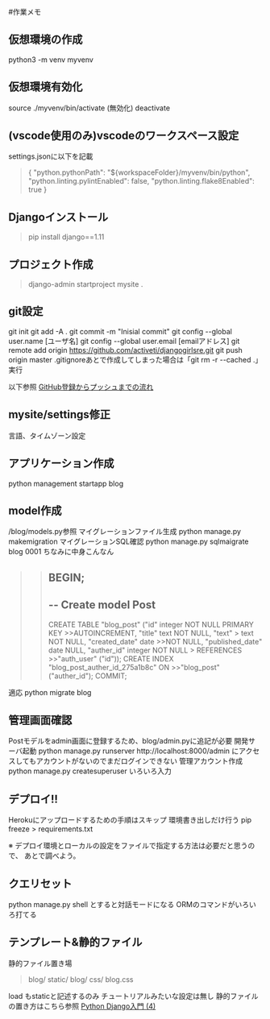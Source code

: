 #作業メモ

## 仮想環境の作成
python3 -m venv myvenv
## 仮想環境有効化
source ./myvenv/bin/activate
(無効化) deactivate
## (vscode使用のみ)vscodeのワークスペース設定
settings.jsonに以下を記載
>{
>    "python.pythonPath": "${workspaceFolder}/myvenv/bin/python",
>    "python.linting.pylintEnabled": false,
>    "python.linting.flake8Enabled": true
>}
## Djangoインストール
> pip install django==1.11
## プロジェクト作成
> django-admin startproject mysite .

## git設定
git init
git add -A .
git commit -m "Inisial commit"
git config --global user.name [ユーザ名]
git config --global user.email [emailアドレス]
git remote add origin https://github.com/activeti/djangogirlsre.git
git push origin master
.gitignoreあとで作成してしまった場合は「git rm -r --cached .」実行

以下参照
[GitHub登録からプッシュまでの流れ](https://qiita.com/KosukeQiita/items/cf39d2922b77ac93f51d)

## mysite/settings修正
言語、タイムゾーン設定

## アプリケーション作成
python management startapp blog

## model作成
/blog/models.py参照
マイグレーションファイル生成
python manage.py makemigration
マイグレーションSQL確認
python manage.py sqlmaigrate blog 0001
ちなみに中身こんなん

>> BEGIN;
>> --
>> -- Create model Post
>> --
>> CREATE
>> TABLE "blog_post"
>>  ("id" integer NOT NULL PRIMARY KEY >>AUTOINCREMENT,
>>   "title" text NOT NULL,
>>    "text" > text NOT NULL, "created_date" date >>NOT NULL,
>>     "published_date" date NULL,
>>      "auther_id" integer NOT NULL > REFERENCES >>"auth_user" ("id"));
>> CREATE INDEX "blog_post_auther_id_275a1b8c" ON >>"blog_post" ("auther_id");
>> COMMIT;


適応
python migrate blog

## 管理画面確認
Postモデルをadmin画面に登録するため、blog/admin.pyに追記が必要
開発サーバ起動
python manage.py runserver
http://localhost:8000/admin
にアクセスしてもアカウントがないのでまだログインできない
管理アカウント作成
python manage.py createsuperuser
いろいろ入力

## デプロイ!!
Herokuにアップロードするための手順はスキップ
環境書き出しだけ行う
pip freeze > requirements.txt

※ デプロイ環境とローカルの設定をファイルで指定する方法は必要だと思うので、
 あとで調べよう。


 ## クエリセット
 python manage.py shell とすると対話モードになる
 ORMのコマンドがいろいろ打てる

## テンプレート&静的ファイル

静的ファイル置き場
>blog/
>    static/
>        blog/
>            css/
>                blog.css

load もstaticと記述するのみ チュートリアルみたいな設定は無し
静的ファイルの置き方はこちら参照
[Python Django入門 (4)](https://qiita.com/kaki_k/items/6e17597804437ef170ae)
